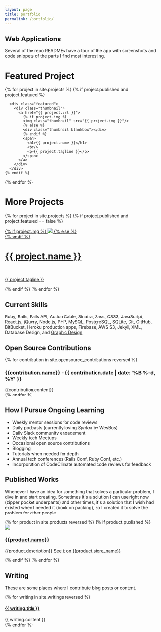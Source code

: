 ```yaml
---
layout: page
title: portfolio
permalink: /portfolio/
---
```


<div class="portfolio-index">

  <h2>Web Applications</h2>

  <p class="section-explanation">Several of the repo READMEs have a tour of the app with screenshots and code snippets of the parts I find most interesting.</p>

  <div class="rails-sites">
    <div class="projects-subhead">
      <h1>Featured Project</h1>
    </div> <!-- projects-subhead -->
  {% for project in site.projects %}
    {% if project.published and project.featured %}

      <div class="featured">
        <div class="thumbnail">
          <a href="{{ project.url }}">
            {% if project.img %}
            <img class="thumbnail" src="{{ project.img }}"/>
            {% else %}
            <div class="thumbnail blankbox"></div>
            {% endif %}
            <span>
              <h1>{{ project.name }}</h1>
              <br/>
              <p>{{ project.tagline }}</p>
            </span>
          </a>
        </div>
      </div>
    {% endif %}
  {% endfor %}
  </div>

  <div class="rails-sites">
    <div class="projects-subhead">
      <h1>More Projects</h1>
    </div>


  {% for project in site.projects %}
    {% if project.published and project.featured == false %}
      <div class="project">
        <div class="thumbnail">
          <a href="{{ project.url }}">
            {% if project.img %}
            <img class="thumbnail" src="{{ project.img }}"/>
            {% else %}
            <div class="thumbnail blankbox"></div>
            {% endif %}
            <span>
              <h1>{{ project.name }}</h1>
              <br/>
              <p>{{ project.tagline }}</p>
            </span>
          </a>
        </div>
      </div>
    {% endif %}
  {% endfor %}
  </div>

  <h2>Current Skills</h2>

  <p class="section-explanation">Ruby, Rails, Rails API, Action Cable, Sinatra, Sass, CSS3, JavaScript, React.js, jQuery, Node.js, PHP, MySQL, PostgreSQL, SQLite, Git, GitHub, BitBucket, Heroku production apps, Firebase, AWS S3, Jekyll, XML, Database Design, and <a href="https://www.localflavormarketing.com/#portfolio" target="_blank">Graphic Design</a></p>

  <h2>Open Source Contributions</h2>

  <div class="open-source">
    {% for contribution in site.opensource_contributions reversed %}
      <article>
        <h3>
          <a href="{{contribution.site_url}}" target="_blank" alt="{{contribution.name}}">{{contribution.name}}</a>
          <span class="post-meta"> - {{ contribution.date | date: '%B %-d, %Y' }}</span>
        </h3>
        {{contribution.content}}
      </article>
    {% endfor %}
  </div><!-- open-source -->


  <h2>How I Pursue Ongoing Learning</h2>
  <div class="center-column">
    <ul>
      <li>Weekly mentor sessions for code reviews</li>
      <li>Daily podcasts (currently loving <em>Syntax</em> by WesBos)</li>
      <li>Daily Slack community engagement</li>
      <li>Weekly tech Meetups</li>
      <li>Occasional open source contributions</li>
      <li>Blogging</li>
      <li>Tutorials when needed for depth</li>
      <li>Annual tech conferences (Rails Conf, Ruby Conf, etc.)</li>
      <li>Incorporation of CodeClimate automated code reviews for feedback</li>
    </ul>
  </div>

  <h2>Published Works</h2>

  <p class="section-explanation">Whenever I have an idea for something that solves a particular problem, I dive in and start creating. Sometimes it's a solution I can use right now (zipper pocket underpants) and other times, it's a solution that I wish had existed when I needed it (book on packing), so I created it to solve the problem for other people.</p>

  <div class="products">
    {% for product in site.products reversed %}
      {% if product.published %}
        <article>
          <a href="{{product.store_url}}" target="_blank" alt="{{product.store_name}}"><img src="{{product.img}}"></a>
          <div class="explanation">
            <a href="{{product.store_url}}" target="_blank" alt="{{product.store_name}}"><h3>{{product.name}}</h3></a>
            <p>{{product.description}} <a href="{{product.store_url}}" target="_blank" alt="{{product.store_name}}">See it on {{product.store_name}}</a></p>
          </div>
        </article>
      {% endif %}  
    {% endfor %}
  </div><!-- products -->


  <h2>Writing</h2>
  <p class="section-explanation">These are some places where I contribute blog posts or content.</p>

  <div class="writing">
    {% for writing in site.writings reversed %}
      <article>
        <h4><a href="{{ writing.site_url }}">{{ writing.title }}</a></h4>
        {{ writing.content }}
      </article>
    {% endfor %}
  </div> <!-- writing -->

</div> <!-- portfolio-index -->
